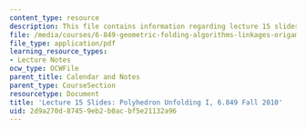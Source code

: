 ```yaml
---
content_type: resource
description: This file contains information regarding lecture 15 slides.
file: /media/courses/6-849-geometric-folding-algorithms-linkages-origami-polyhedra-fall-2012/2d9a270d87459eb2b0acbf5e21132a96_MIT6_849F12_slidesL15.pdf
file_type: application/pdf
learning_resource_types:
- Lecture Notes
ocw_type: OCWFile
parent_title: Calendar and Notes
parent_type: CourseSection
resourcetype: Document
title: 'Lecture 15 Slides: Polyhedron Unfolding I, 6.849 Fall 2010'
uid: 2d9a270d-8745-9eb2-b0ac-bf5e21132a96
---
```

